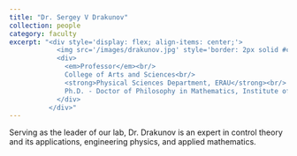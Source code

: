 ```yaml
---
title: "Dr. Sergey V Drakunov"
collection: people
category: faculty
excerpt: "<div style='display: flex; align-items: center;'>
            <img src='/images/drakunov.jpg' style='border: 2px solid #ccc; border-radius: 10px; width: 15%; margin-right: 1rem;'>
            <div>
              <em>Professor</em><br/>
              College of Arts and Sciences<br/>
              <strong>Physical Sciences Department, ERAU</strong><br/>
              Ph.D. - Doctor of Philosophy in Mathematics, Institute of Control Science
            </div>
          </div>"
---
```


Serving as the leader of our lab, Dr. Drakunov is an expert in control theory and its applications, engineering physics, and applied mathematics.

